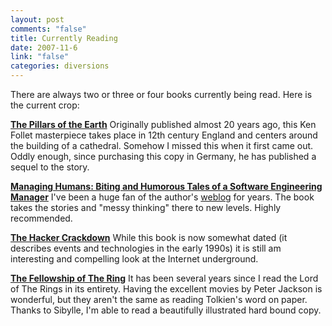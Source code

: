 ```yaml
--- 
layout: post
comments: "false"
title: Currently Reading
date: 2007-11-6
link: "false"
categories: diversions
---
```

There are always two or three or four books currently being read.  Here is the current crop:

<strong><a href="http://www.amazon.com/Pillars-Earth-Ken-Follett/dp/0451207149/ref=pd_bbs_sr_1/002-6749326-8913630?ie=UTF8&s=books&qid=1194381332&sr=8-1" title="The Pillars of the Earth">The Pillars of the Earth</a></strong>
Originally published almost 20 years ago, this Ken Follet masterpiece takes place in 12th century England and centers around the building of a cathedral.  Somehow I missed this when it first came out.  Oddly enough, since purchasing this copy in Germany, he has published a sequel to the story.

<strong><a href="http://www.amazon.com/Managing-Humans-Humorous-Software-Engineering/dp/159059844X/ref=pd_bbs_sr_1/002-6749326-8913630?ie=UTF8&s=books&qid=1194381396&sr=1-1" title="Managing Humans: Biting and Humorous Tales of a Software Engineering Manager">Managing Humans: Biting and Humorous Tales of a Software Engineering Manager</a></strong>
I've been a huge fan of the author's <a href="http://randsinrepose.com" title="Rands In Repose">weblog</a> for years.  The book takes the stories and "messy thinking" there to new levels.  Highly recommended.

<strong><a href="http://www.amazon.com/Hacker-Crackdown-Disorder-Electronic-Frontier/dp/055356370X/ref=pd_bbs_sr_1/002-6749326-8913630?ie=UTF8&s=books&qid=1194381517&sr=1-1" title="The Hacker Crackdown">The Hacker Crackdown</a></strong>
While this book is now somewhat dated (it describes events and technologies in the early 1990s) it is still am interesting and compelling look at the Internet underground.

<strong><a href="http://www.amazon.com/Lord-Rings-J-R-R-Tolkien/dp/0618260587/ref=sr_1_6/002-6749326-8913630?ie=UTF8&s=books&qid=1194381618&sr=1-6" title="The Fellowship of The Ring">The Fellowship of The Ring</a></strong>
It has been several years since I read the Lord of The Rings in its entirety.  Having the excellent movies by Peter Jackson is wonderful, but they aren't the same as reading Tolkien's word on paper.  Thanks to Sibylle, I'm able to read a beautifully illustrated hard bound copy.
